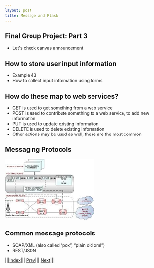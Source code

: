 ```yaml
---
layout: post
title: Message and Flask
---
```


## Final Group Project: Part 3

* Let's check canvas announcement

## How to store user input information

* Example 43
* How to collect input information using forms

## How do these map to web services?

* GET is used to get something from a web service
* POST is used to contribute something to a web service, to add new information
* PUT is used to update existing information
* DELETE is used to delete existing information
* Other actions may be used as well, these are the most common

## Messaging Protocols
![](mp1.png)

## Common message protocols

* SOAP/XML (also called “pox”, “plain old xml”)
* REST/JSON

|||[Index](../../)||| [Prev](../)||| [Next](../part2)|||














